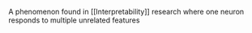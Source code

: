 A phenomenon found in [[Interpretability]] research where one neuron responds to multiple unrelated features